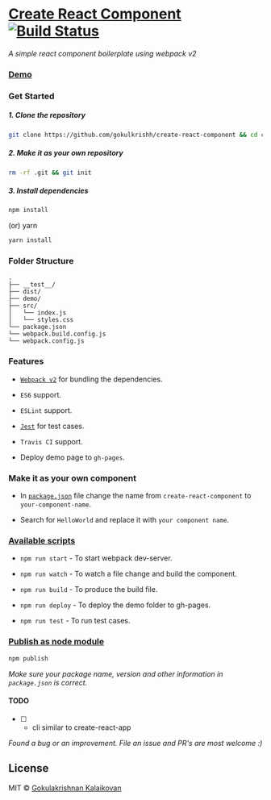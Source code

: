 # [Create React Component](https://gokulkrishh.github.io/create-react-component/) [![Build Status](https://travis-ci.org/gokulkrishh/create-react-component.svg?branch=master)](https://travis-ci.org/gokulkrishh/create-react-component)

*A simple react component boilerplate using webpack v2*

### [Demo](https://gokulkrishh.github.io/create-react-component/)

### Get Started

##### 1. Clone the repository

```bash
git clone https://github.com/gokulkrishh/create-react-component && cd create-react-component
```

##### 2. Make it as your own repository

```bash 
rm -rf .git && git init
```

##### 3. Install dependencies

```bash
npm install
```

(or) yarn

```bash
yarn install
```

### Folder Structure

```
.
├── __test__/
├── dist/
├── demo/
├── src/
│   └── index.js
│   └── styles.css
└── package.json
└── webpack.build.config.js
└── webpack.config.js
```

### Features

- [`Webpack v2`](https://webpack.js.org/) for bundling the dependencies.

- `ES6` support.

- `ESLint` support.

- [`Jest`](https://facebook.github.io/jest/docs/tutorial-react.html) for test cases.

- `Travis CI` support.

- Deploy demo page to `gh-pages`.

### Make it as your own component

- In [`package.json`](https://github.com/gokulkrishh/create-react-component/blob/master/package.json) file change the name from `create-react-component` to `your-component-name`.

- Search for `HelloWorld` and replace it with `your component name`.

### [Available scripts](https://github.com/gokulkrishh/create-react-component/blob/master/package.json#L28)

- `npm run start`  - To start webpack dev-server.

- `npm run watch`  - To watch a file change and build the component.

- `npm run build`  - To produce the build file.

- `npm run deploy` - To deploy the demo folder to gh-pages.

- `npm run test`   - To run test cases.


### [Publish as node module](https://docs.npmjs.com/getting-started/creating-node-modules)

```bash 
npm publish
```

*Make sure your package name, version and other information in `package.json` is correct.*

#### TODO 

- [ ] - cli similar to create-react-app

*Found a bug or an improvement. File an issue and PR's are most welcome :)*

## License

MIT © [Gokulakrishnan Kalaikovan](https://github.com/gokulkrishh)
